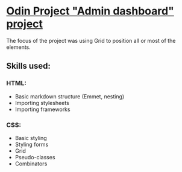 # [Odin Project "Admin dashboard" project](https://lippiece.github.io/odin-admin-dashboard/)
The focus of the project was using Grid to position all or most of the elements.

## Skills used:
### HTML:
- Basic markdown structure (Emmet, nesting)
- Importing stylesheets
- Importing frameworks

### CSS:
- Basic styling
- Styling forms
- Grid
- Pseudo-classes
- Combinators

